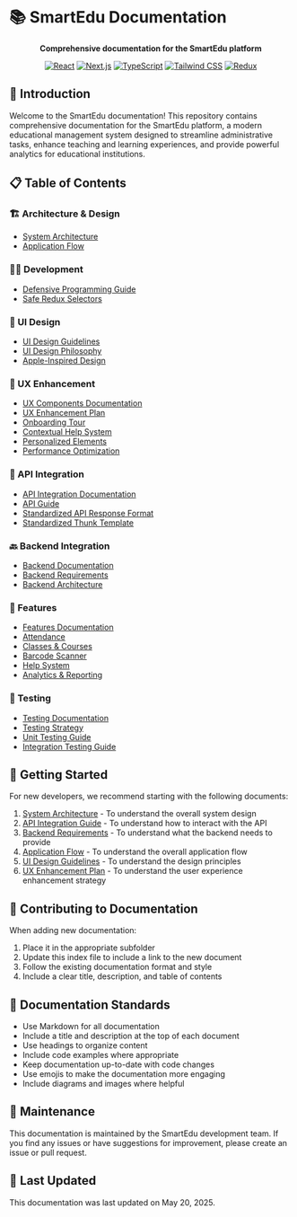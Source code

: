 # 📚 SmartEdu Documentation

<div align="center">

**Comprehensive documentation for the SmartEdu platform**

[![React](https://img.shields.io/badge/React-18-blue.svg)](https://reactjs.org/)
[![Next.js](https://img.shields.io/badge/Next.js-14-black.svg)](https://nextjs.org/)
[![TypeScript](https://img.shields.io/badge/TypeScript-5-blue.svg)](https://www.typescriptlang.org/)
[![Tailwind CSS](https://img.shields.io/badge/Tailwind-3-38B2AC.svg)](https://tailwindcss.com/)
[![Redux](https://img.shields.io/badge/Redux-4-764ABC.svg)](https://redux.js.org/)

</div>

## 🌟 Introduction

Welcome to the SmartEdu documentation! This repository contains comprehensive documentation for the SmartEdu platform, a modern educational management system designed to streamline administrative tasks, enhance teaching and learning experiences, and provide powerful analytics for educational institutions.

## 📋 Table of Contents

### 🏗️ Architecture & Design
- [System Architecture](./architecture/README.md)
- [Application Flow](./architecture/flow.md)

### 👨‍💻 Development
- [Defensive Programming Guide](./development/defensive-programming-comprehensive-guide.md)
- [Safe Redux Selectors](./development/safe-redux-selectors.md)

### 🎨 UI Design
- [UI Design Guidelines](./ui/README.md)
- [UI Design Philosophy](./ui/ui-design-philosophy.md)
- [Apple-Inspired Design](./ui/apple-inspired-design.md)

### 🧠 UX Enhancement
- [UX Components Documentation](./ux-components/README.md)
- [UX Enhancement Plan](./ux-enhancement-plan.md)
- [Onboarding Tour](./ux-components/onboarding-tour.md)
- [Contextual Help System](./ux-components/contextual-help.md)
- [Personalized Elements](./ux-components/personalized-elements.md)
- [Performance Optimization](./ux-components/performance-optimization.md)

### 🔌 API Integration
- [API Integration Documentation](./api-integration/README.md)
- [API Guide](./api-integration/ApiGuide.md)
- [Standardized API Response Format](./api-integration/standardized-api-response-format.md)
- [Standardized Thunk Template](./api-integration/standardized-thunk-template.md)

### 🔙 Backend Integration
- [Backend Documentation](./backend/README.md)
- [Backend Requirements](./backend/backend-requirements.md)
- [Backend Architecture](./backend/backend.md)

### 📱 Features
- [Features Documentation](./features/README.md)
- [Attendance](./features/attendance/README.md)
- [Classes & Courses](./features/classes/README.md)
- [Barcode Scanner](./features/barcode/README.md)
- [Help System](./features/help/README.md)
- [Analytics & Reporting](./features/analytics/README.md)

### 🧪 Testing
- [Testing Documentation](./testing/README.md)
- [Testing Strategy](./testing/testing-strategy.md)
- [Unit Testing Guide](./testing/unit-testing-guide.md)
- [Integration Testing Guide](./testing/integration-testing-guide.md)

## 🚀 Getting Started

For new developers, we recommend starting with the following documents:

1. [System Architecture](./architecture/system-architecture.md) - To understand the overall system design
2. [API Integration Guide](./api-integration/ApiGuide.md) - To understand how to interact with the API
3. [Backend Requirements](./backend/backend-requirements.md) - To understand what the backend needs to provide
4. [Application Flow](./architecture/flow.md) - To understand the overall application flow
5. [UI Design Guidelines](./ui/apple-inspired-design.md) - To understand the design principles
6. [UX Enhancement Plan](./ux-enhancement-plan.md) - To understand the user experience enhancement strategy

## 👥 Contributing to Documentation

When adding new documentation:

1. Place it in the appropriate subfolder
2. Update this index file to include a link to the new document
3. Follow the existing documentation format and style
4. Include a clear title, description, and table of contents

## 📝 Documentation Standards

- Use Markdown for all documentation
- Include a title and description at the top of each document
- Use headings to organize content
- Include code examples where appropriate
- Keep documentation up-to-date with code changes
- Use emojis to make the documentation more engaging
- Include diagrams and images where helpful

## 🔄 Maintenance

This documentation is maintained by the SmartEdu development team. If you find any issues or have suggestions for improvement, please create an issue or pull request.

## 📅 Last Updated

This documentation was last updated on May 20, 2025.
